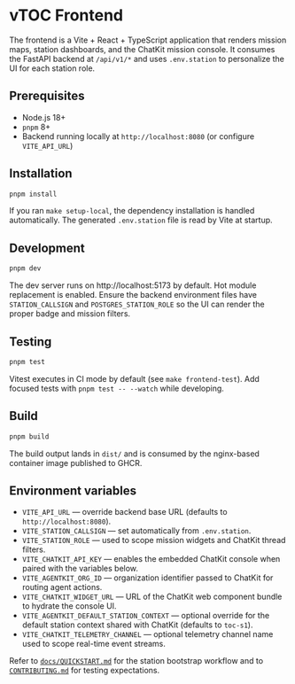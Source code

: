 # vTOC Frontend

The frontend is a Vite + React + TypeScript application that renders mission maps, station dashboards, and the ChatKit mission
console. It consumes the FastAPI backend at `/api/v1/*` and uses `.env.station` to personalize the UI for each station role.

## Prerequisites

- Node.js 18+
- `pnpm` 8+
- Backend running locally at `http://localhost:8080` (or configure `VITE_API_URL`)

## Installation

```bash
pnpm install
```

If you ran `make setup-local`, the dependency installation is handled automatically. The generated `.env.station` file is read by
Vite at startup.

## Development

```bash
pnpm dev
```

The dev server runs on http://localhost:5173 by default. Hot module replacement is enabled. Ensure the backend environment files
have `STATION_CALLSIGN` and `POSTGRES_STATION_ROLE` so the UI can render the proper badge and mission filters.

## Testing

```bash
pnpm test
```

Vitest executes in CI mode by default (see `make frontend-test`). Add focused tests with `pnpm test -- --watch` while developing.

## Build

```bash
pnpm build
```

The build output lands in `dist/` and is consumed by the nginx-based container image published to GHCR.

## Environment variables

- `VITE_API_URL` — override backend base URL (defaults to `http://localhost:8080`).
- `VITE_STATION_CALLSIGN` — set automatically from `.env.station`.
- `VITE_STATION_ROLE` — used to scope mission widgets and ChatKit thread filters.
- `VITE_CHATKIT_API_KEY` — enables the embedded ChatKit console when paired with the variables below.
- `VITE_AGENTKIT_ORG_ID` — organization identifier passed to ChatKit for routing agent actions.
- `VITE_CHATKIT_WIDGET_URL` — URL of the ChatKit web component bundle to hydrate the console UI.
- `VITE_AGENTKIT_DEFAULT_STATION_CONTEXT` — optional override for the default station context shared with ChatKit (defaults to `toc-s1`).
- `VITE_CHATKIT_TELEMETRY_CHANNEL` — optional telemetry channel name used to scope real-time event streams.

Refer to [`docs/QUICKSTART.md`](../docs/QUICKSTART.md) for the station bootstrap workflow and to [`CONTRIBUTING.md`](../CONTRIBUTING.md)
for testing expectations.

